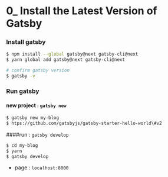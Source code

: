 # 0_ Install the Latest Version of Gatsby



### Install gatsby

```bash
$ npm install --global gatsby@next gatsby-cli@next
$ yarn global add gatsby@next gatsby-cli@next

# confirm gatsby version
$ gatsby -v
```



### Run gatsby

#### new project : `gatsby new`

```bash
$ gatsby new my-blog  
$ htps://github.com/gatsbyjs/gatsby-starter-hello-world\#v2
```



####run  : `gatsby develop`

```bash
$ cd my-blog
$ yarn
$ gatsby develop
```

- page : `localhost:8000`